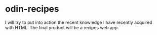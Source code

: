# odin-recipes
I will try to put into action the recent knowledge I have recently acquired with HTML. The final product will be a recipes web app.